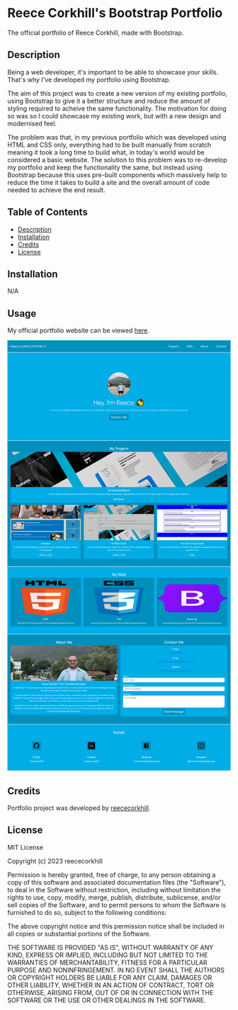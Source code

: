# Reece Corkhill's Bootstrap Portfolio
The official portfolio of Reece Corkhill, made with Bootstrap.

## Description

Being a web developer, it's important to be able to showcase your skills. That's why I've developed my portfolio using Bootstrap.

The aim of this project was to create a new version of my existing portfolio, using Bootstrap to give it a better structure and reduce the amount of styling required to acheive the same functionality. The motivation for doing so was so I could showcase my existing work, but with a new design and modernised feel.

The problem was that, in my previous portfolio which was developed using HTML and CSS only, everything had to be built manually from scratch meaning it took a long time to build what, in today's world would be considered a basic website. The solution to this problem was to re-develop my portfolio and keep the functionality the same, but instead using Bootstrap because this uses pre-built components which massively help to reduce the time it takes to build a site and the overall amount of code needed to achieve the end result.

## Table of Contents

- [Description](#description)
- [Installation](#installation)
- [Credits](#credits)
- [License](#license)

## Installation

N/A

## Usage

My official portfolio website can be viewed <a href="https://reececorkhill.github.io/Bootstrap-Portfolio/"> here</a>.

![Screenshot of Reece Corkhill's Bootstrap Portfolio website.](images/Reece-Corkhill-Bootstrap-Portfolio.png)

## Credits

Portfolio project was developed by <a href="https://github.com/reececorkhill">reececorkhill</a>.

## License

MIT License

Copyright (c) 2023 reececorkhill

Permission is hereby granted, free of charge, to any person obtaining a copy
of this software and associated documentation files (the "Software"), to deal
in the Software without restriction, including without limitation the rights
to use, copy, modify, merge, publish, distribute, sublicense, and/or sell
copies of the Software, and to permit persons to whom the Software is
furnished to do so, subject to the following conditions:

The above copyright notice and this permission notice shall be included in all
copies or substantial portions of the Software.

THE SOFTWARE IS PROVIDED "AS IS", WITHOUT WARRANTY OF ANY KIND, EXPRESS OR
IMPLIED, INCLUDING BUT NOT LIMITED TO THE WARRANTIES OF MERCHANTABILITY,
FITNESS FOR A PARTICULAR PURPOSE AND NONINFRINGEMENT. IN NO EVENT SHALL THE
AUTHORS OR COPYRIGHT HOLDERS BE LIABLE FOR ANY CLAIM, DAMAGES OR OTHER
LIABILITY, WHETHER IN AN ACTION OF CONTRACT, TORT OR OTHERWISE, ARISING FROM,
OUT OF OR IN CONNECTION WITH THE SOFTWARE OR THE USE OR OTHER DEALINGS IN THE
SOFTWARE.
